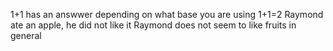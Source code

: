 1+1 has an answwer depending on what base you are using
1+1=2
Raymond ate an apple, he did not like it
Raymond does not seem to like fruits in general